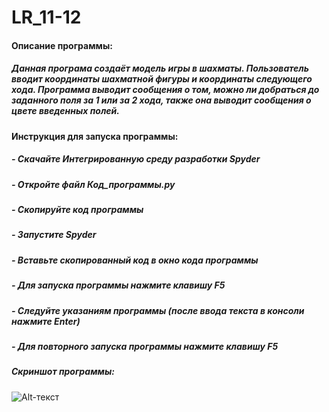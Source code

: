 # LR_11-12
#### Описание программы:
##### Данная програма создаёт модель игры в шахматы. Пользователь вводит координаты шахматной фигуры и координаты следующего хода. Программа выводит сообщения о том, можно ли добраться до заданного поля за 1 или за 2 хода, также она выводит сообщения о цвете введенных полей.
#####
#### Инструкция для запуска программы:
##### - Скачайте Интегрированную среду разработки Spyder
##### - Откройте файл Код_программы.py
##### - Скопируйте код программы
##### - Запустите Spyder
##### - Вставьте скопированный код в окно кода программы
##### - Для запуска программы нажмите клавишу F5
##### - Следуйте указаниям программы (после ввода текста в консоли нажмите Enter)
##### - Для повторного запуска программы нажмите клавишу F5
##### Скриншот программы:
![Alt-текст](https://skr.sh/i/211220/KwsXl8cy.jpg?download=1&name=Скриншот%2021-12-2020%2013:55:10.jpg)
